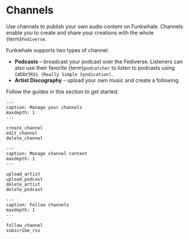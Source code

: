 # Channels

Use channels to publish your own audio content on Funkwhale. Channels enable you to create and share your creations with the whole {term}`Fediverse`.

Funkwhale supports two types of channel:

- __Podcasts__ – broadcast your podcast over the Fediverse. Listeners can also use their favorite {term}`podcatcher` to listen to podcasts using {abbr}`RSS (Really Simple Syndication)`.
- __Artist Discography__ – upload your own music and create a following.

Follow the guides in this section to get started.

```{toctree}
---
caption: Manage your channels
maxdepth: 1
---

create_channel
edit_channel
delete_channel

```

```{toctree}
---
caption: Manage channel content
maxdepth: 1
---

upload_artist
upload_podcast
delete_artist
delete_podcast

```

```{toctree}
---
caption: Follow channels
maxdepth: 1
---

follow_channel
subscribe_rss

```
